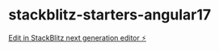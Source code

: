 # stackblitz-starters-angular17

[Edit in StackBlitz next generation editor ⚡️](https://stackblitz.com/~/github.com/tamvanchatgpt/stackblitz-starters-angular17)